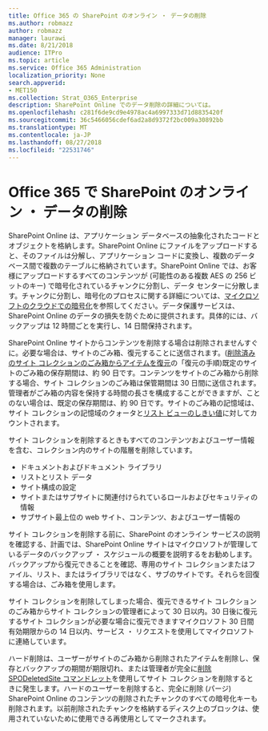```yaml
---
title: Office 365 の SharePoint のオンライン ・ データの削除
ms.author: robmazz
author: robmazz
manager: laurawi
ms.date: 8/21/2018
audience: ITPro
ms.topic: article
ms.service: Office 365 Administration
localization_priority: None
search.appverid:
- MET150
ms.collection: Strat_O365_Enterprise
description: SharePoint Online でのデータ削除の詳細については。
ms.openlocfilehash: c281f6de9cd9e4978ac4a6997333d71d8835420f
ms.sourcegitcommit: 36c5466056cdef6ad2a8d9372f2bc009a30892bb
ms.translationtype: MT
ms.contentlocale: ja-JP
ms.lasthandoff: 08/27/2018
ms.locfileid: "22531746"
---
```

# <a name="sharepoint-online-data-deletion-in-office-365"></a>Office 365 で SharePoint のオンライン ・ データの削除

SharePoint Online は、アプリケーション データベースの抽象化されたコードとオブジェクトを格納します。SharePoint Online にファイルをアップロードすると、そのファイルは分解し、アプリケーション コードに変換し、複数のデータベース間で複数のテーブルに格納されています。SharePoint Online では、お客様にアップロードするすべてのコンテンツが (可能性のある複数 AES の 256 ビットのキー) で暗号化されているチャンクに分割し、データ センターに分散します。チャンクに分割し、暗号化のプロセスに関する詳細については、[マイクロソフトのクラウドでの暗号化](office-365-encryption-in-the-microsoft-cloud-overview.md)を参照してください。データ保護サービスは、SharePoint Online のデータの損失を防ぐために提供されます。具体的には、バックアップは 12 時間ごとを実行し、14 日間保持されます。

SharePoint Online サイトからコンテンツを削除する場合は削除されませんすぐに。必要な場合は、サイトのごみ箱、復元することに送信されます。([削除済みのサイト コレクションのごみ箱からアイテムを復元](https://support.office.com/article/Restore-deleted-items-from-the-site-collection-recycle-bin-5fa924ee-16d7-487b-9a0a-021b9062d14b)の「復元の手順)既定のサイトのごみ箱の保存期間は、約 90 日です。コンテンツをサイトのごみ箱から削除する場合、サイト コレクションのごみ箱は保管期間は 30 日間に送信されます。管理者がごみ箱の内容を保持する時間の長さを構成することができますが、ことのない場合は、既定の保存期間は、約 90 日です。サイトのごみ箱の記憶域は、サイト コレクションの記憶域のクォータと[リスト ビューのしきい値](https://support.office.com/article/List-View-Threshold-b8588dae-9387-48c2-9248-c24122f07c59)に対してカウントされます。

サイト コレクションを削除するときもすべてのコンテンツおよびユーザー情報を含む、コレクション内のサイトの階層を削除しています。
- ドキュメントおよびドキュメント ライブラリ
- リストとリスト データ
- サイト構成の設定
- サイトまたはサブサイトに関連付けられているロールおよびセキュリティの情報
- サブサイト最上位の web サイト、コンテンツ、およびユーザー情報の

サイト コレクションを削除する前に、SharePoint のオンライン サービスの説明を確認する、計画では、SharePoint Online サイトはマイクロソフトが管理しているデータのバックアップ ・ スケジュールの概要を説明するをお勧めします。バックアップから復元できることを確認、専用のサイト コレクションまたはファイル、リスト、またはライブラリではなく、サブのサイトです。それらを回復する場合は、ごみ箱を使用します。

サイト コレクションを削除してしまった場合、復元できるサイト コレクションのごみ箱からサイト コレクションの管理者によって 30 日以内。30 日後に復元するサイト コレクションが必要な場合に復元できますマイクロソフト 30 日間有効期限からの 14 日以内、サービス ・ リクエストを使用してマイクロソフトに連絡しています。

ハード削除は、ユーザーがサイトのごみ箱から削除されたアイテムを削除し、保存とバックアップの期間が期限切れ、または管理者が完全に[削除 SPODeletedSite コマンドレット](https://docs.microsoft.com/powershell/module/sharepoint-online/Remove-SPODeletedSite?view=sharepoint-ps)を使用してサイト コレクションを削除するときに発生します。ハードのユーザーを削除すると、完全に削除 (パージ) SharePoint Online のコンテンツの削除されたチャンクのすべての暗号化キーも削除されます。以前削除されたチャンクを格納するディスク上のブロックは、使用されていないために使用できる再使用としてマークされます。
